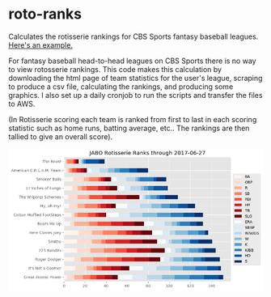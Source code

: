 # roto-ranks
Calculates the rotisserie rankings for CBS Sports fantasy baseball leagues. [Here's an example.](http://jgdwyer.com/roto-ranks/index.html)

For fantasy baseball head-to-head leagues on CBS Sports there is no way to view rotosserie rankings. This code makes this calculation by downloading the html page of team statistics for the user's league, scraping to produce a csv file, calculating the rankings, and producing some graphics. I also set up a daily cronjob to run the scripts and transfer the files to AWS.

(In Rotisserie scoring each team is ranked from first to last in each scoring statistic such as home runs, batting average, etc.. The rankings are then tallied to give an overall score).

![Sample output](sample/sample_ranks.png)
